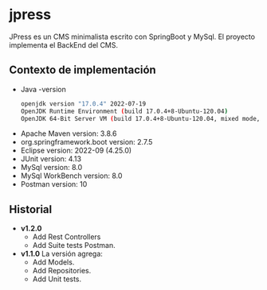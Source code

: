 # jpress
JPress es un CMS minimalista escrito con SpringBoot y MySql. El proyecto implementa el BackEnd del CMS.
<br>
## Contexto de implementación
- Java -version
  ```bash
  openjdk version "17.0.4" 2022-07-19
  OpenJDK Runtime Environment (build 17.0.4+8-Ubuntu-120.04)
  OpenJDK 64-Bit Server VM (build 17.0.4+8-Ubuntu-120.04, mixed mode, sharing)
  ```
- Apache Maven version: 3.8.6
- org.springframework.boot version: 2.7.5
- Eclipse version: 2022-09 (4.25.0)
- JUnit version: 4.13
- MySql version: 8.0
- MySql WorkBench version: 8.0
- Postman version: 10

## Historial
*  **v1.2.0** 
    * Add Rest Controllers
    * Add Suite tests Postman.
*  **v1.1.0** La versión agrega:
    * Add Models.
    * Add Repositories.    
    * Add Unit tests.
